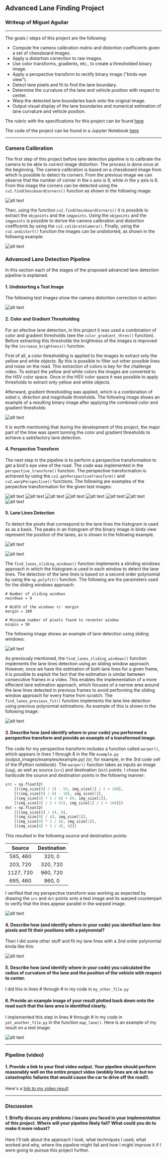 ## Advanced Lane Finding Project

### Writeup of Miguel Aguilar
---

The goals / steps of this project are the following:

* Compute the camera calibration matrix and distortion coefficients given a set of chessboard images.
* Apply a distortion correction to raw images.
* Use color transforms, gradients, etc., to create a thresholded binary image.
* Apply a perspective transform to rectify binary image ("birds-eye view").
* Detect lane pixels and fit to find the lane boundary.
* Determine the curvature of the lane and vehicle position with respect to center.
* Warp the detected lane boundaries back onto the original image.
* Output visual display of the lane boundaries and numerical estimation of lane curvature and vehicle position.

[//]: # (Image References)

[image1]: ./output_images/chessboard_corners.jpg "Chessboard Corners Example"
[image2]: ./output_images/undistorted_chessboard.jpg "Undistorted Chessboard Example"
[image3]: ./output_images/undistorted_test_image.jpg "Undistorted Test Images"
[image4]: ./output_images/binary_image.jpg "Binary Image"
[image5]: ./output_images/perspective_transform0.jpg "Perspective Transform 0"
[image6]: ./output_images/perspective_transform1.jpg "Perspective Transform 1"
[image7]: ./output_images/perspective_transform2.jpg "Perspective Transform 2"
[image8]: ./output_images/perspective_transform3.jpg "Perspective Transform 3"
[image9]: ./output_images/perspective_transform4.jpg "Perspective Transform 4"
[image10]: ./output_images/perspective_transform5.jpg "Perspective Transform 5"
[image11]: ./output_images/perspective_transform6.jpg "Perspective Transform 6"
[image12]: ./output_images/perspective_transform7.jpg "Perspective Transform 7"
[image13]: ./output_images/histogram1.jpg "Histogram 1"
[image14]: ./output_images/histogram2.jpg "Histogram 2"
[image15]: ./output_images/sliding_windows.jpg "Sliding Windows Example"
[image16]: ./output_images/previous_fit.jpg "Previous Fit Example"


[video1]: ./project_video.mp4 "Video"

The rubric with the specifications for this project can be found [here](https://review.udacity.com/#!/rubrics/571/view)

The code of the project can be found in a Jupyter Notebook [here](P2.ipynb)

---

### Camera Calibration  

The first step of this project before lane detection pipeline is to calibrate the camera to be able to correct image distortion. The process is done once at the beginning. The camera calibration is based on a chessboard image from which is possible to detect its corners. From the previous image we can observe that the number of corner in the x axis is 9, while in the y axis is 6. From this image the corners can be detected using the `cv2.findChessboardCorners()` function as shown in the following image:

![alt text][image1]

Then, using the function  `cv2.findChessboardCorners()` it is possible to extract the `objpoints` and the  `imgpoints`. Using the `objpoints` and the  `imgpoints` is possible to derive the camera calibration and distortion coefficents by using the `cv2.calibrateCamera()`. Finally, using the `cv2.undistort()` function the images can be undistorted, as shown in the following example:

![alt text][image2]


### Advanced Lane Detection Pipeline

In this section each of the stages of the proposed advanced lane detection pipeline is explained.

#### 1. Undistorting a Test Image

The following test images show the camera distortion correction in action:

![alt text][image3]

#### 2. Color and Gradient Thresholding

For an efective lane detection, in this project it was used a combination of color and gradient thresholds (see the `color_gradient_thres()` function). Before extracting this thresholds the brightness of the images is improved by the `increase_brightness()` function.

First of all, a color thresholding is applied to the images to extract only the yellow and white objects. By this is possible to filter out other possible lines and noise on the road. This extraction of colors is key for the challenge video. To extract the yellow and white colors the images are converted to the HSV color space. Once in the HSV color space it was possible to apply thresholds to extract only yellow and white objects. 

Afterward, gradient thresholding was applied, which is a combination of sobel x, direction and magnitude thresholds. The following image shows an example of a resulting binary image after applying the combined color and gradient thresholds:

![alt text][image4]

It is worth mentioning that during the development of this project, the major part of the time was spent tunning the color and gradient thresholds to achieve a satisfactory lane detection.

#### 4. Perspective Transform

The next step in the pipeline is to perform a perspective transformation to get a bird's eye view of the road. The code was implemented in the `perspective_transform()` function. The perspective transformation is achieved by using the `cv2.getPerspectiveTransform()` and `cv2.warpPerspective()` functions. The following are examples of the perpective transformation for the given test images:

![alt text][image5]
![alt text][image6]
![alt text][image7]
![alt text][image8]
![alt text][image9]
![alt text][image10]
![alt text][image11]
![alt text][image12]

#### 5. Lane Lines Detection

To detect the pixels that correspond to the lane lines the histogram is used as as a basis. The peaks in an histogram of the binary image in birds view represent the position of the lanes, as is shown in the following example.

![alt text][image13]

![alt text][image14]

The `find_lanes_sliding_windows()` function implements a slinding windows approach in which the histogram is used in each window to detect the lane lines. The detection of the lane lines is based on a second order polynomial by using the `np.polyfit()` function. The following are the parameters used for the sliding windows approach:

```
# Number of sliding windows
nwindows = 9
    
# Width of the windows +/- margin
margin = 100
    
# Minimum number of pixels found to recenter window
minpix = 50
```

The following image shows an example of lane detection using sliding windows:

![alt text][image15]

As previously mentioned, the `find_lanes_sliding_windows()` function implements the lane lines detection using an sliding window approach. However, once we have the estimation of both lane lines for a given frame, it is possible to exploit the fact that the estimation is similar between consecutive frames in a video. This enables the implementation of a more effecient lane estimation approach, which focuses of a narrow area around the lane lines detected in previous frames to avoid performing the sliding window approach for every frame from scratch. The `find_lanes_previous_fit()` function implements the lane line detection using previous polynomial estimations. As example of this is shown in the following image:

![alt text][image16]


#### 3. Describe how (and identify where in your code) you performed a perspective transform and provide an example of a transformed image.

The code for my perspective transform includes a function called `warper()`, which appears in lines 1 through 8 in the file `example.py` (output_images/examples/example.py) (or, for example, in the 3rd code cell of the IPython notebook).  The `warper()` function takes as inputs an image (`img`), as well as source (`src`) and destination (`dst`) points.  I chose the hardcode the source and destination points in the following manner:

```python
src = np.float32(
    [[(img_size[0] / 2) - 55, img_size[1] / 2 + 100],
    [((img_size[0] / 6) - 10), img_size[1]],
    [(img_size[0] * 5 / 6) + 60, img_size[1]],
    [(img_size[0] / 2 + 55), img_size[1] / 2 + 100]])
dst = np.float32(
    [[(img_size[0] / 4), 0],
    [(img_size[0] / 4), img_size[1]],
    [(img_size[0] * 3 / 4), img_size[1]],
    [(img_size[0] * 3 / 4), 0]])
```

This resulted in the following source and destination points:

| Source        | Destination   | 
|:-------------:|:-------------:| 
| 585, 460      | 320, 0        | 
| 203, 720      | 320, 720      |
| 1127, 720     | 960, 720      |
| 695, 460      | 960, 0        |

I verified that my perspective transform was working as expected by drawing the `src` and `dst` points onto a test image and its warped counterpart to verify that the lines appear parallel in the warped image.

![alt text][image4]

#### 4. Describe how (and identify where in your code) you identified lane-line pixels and fit their positions with a polynomial?

Then I did some other stuff and fit my lane lines with a 2nd order polynomial kinda like this:

![alt text][image5]

#### 5. Describe how (and identify where in your code) you calculated the radius of curvature of the lane and the position of the vehicle with respect to center.

I did this in lines # through # in my code in `my_other_file.py`

#### 6. Provide an example image of your result plotted back down onto the road such that the lane area is identified clearly.

I implemented this step in lines # through # in my code in `yet_another_file.py` in the function `map_lane()`.  Here is an example of my result on a test image:

![alt text][image6]

---

### Pipeline (video)

#### 1. Provide a link to your final video output.  Your pipeline should perform reasonably well on the entire project video (wobbly lines are ok but no catastrophic failures that would cause the car to drive off the road!).

Here's a [link to my video result](./project_video.mp4)

---

### Discussion

#### 1. Briefly discuss any problems / issues you faced in your implementation of this project.  Where will your pipeline likely fail?  What could you do to make it more robust?

Here I'll talk about the approach I took, what techniques I used, what worked and why, where the pipeline might fail and how I might improve it if I were going to pursue this project further.  
